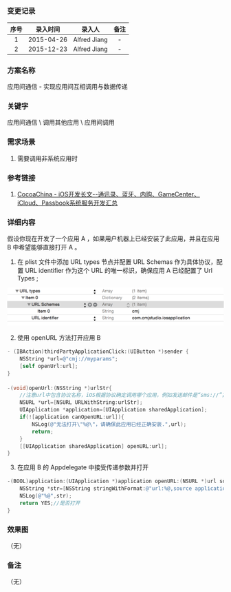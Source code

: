 ### 变更记录

| 序号 | 录入时间 | 录入人 | 备注 |
|:--------:|:--------:|:--------:|:--------:|
| 1 | 2015-04-26 | Alfred Jiang | - |
| 2 | 2015-12-23 | Alfred Jiang | - |

### 方案名称

应用间通信 - 实现应用间互相调用与数据传递

### 关键字

应用间通信 \ 调用其他应用 \ 应用间调用

### 需求场景

1. 需要调用非系统应用时

### 参考链接

1. [CocoaChina - iOS开发长文--通讯录、蓝牙、内购、GameCenter、iCloud、Passbook系统服务开发汇总](http://www.cocoachina.com/ios/20150129/11068.html)

### 详细内容

假设你现在开发了一个应用 A ，如果用户机器上已经安装了此应用，并且在应用 B 中希望能够直接打开 A 。

1. 在 plist 文件中添加 URL types 节点并配置 URL Schemas 作为具体协议，配置 URL identifier 作为这个 URL 的唯一标识，确保应用 A 已经配置了 Url Types ;

![Image_00107_00001](Images/Image_00107_00001.png)

2. 使用 openURL 方法打开应用 B
```objectivec
- (IBAction)thirdPartyApplicationClick:(UIButton *)sender {
    NSString *url=@"cmj://myparams";
    [self openUrl:url];
}

-(void)openUrl:(NSString *)urlStr{
    //注意url中包含协议名称，iOS根据协议确定调用哪个应用，例如发送邮件是“sms://”其中“//”可以省略写成“sms:”(其他协议也是如此)
    NSURL *url=[NSURL URLWithString:urlStr];
    UIApplication *application=[UIApplication sharedApplication];
    if(![application canOpenURL:url]){
        NSLog(@"无法打开\"%@\"，请确保此应用已经正确安装.",url);
        return;
    }
    [[UIApplication sharedApplication] openURL:url];
}
```

3. 在应用 B 的 Appdelegate 中接受传递参数并打开
```objectivec
-(BOOL)application:(UIApplication *)application openURL:(NSURL *)url sourceApplication:(NSString *)sourceApplication annotation:(id)annotation{
    NSString *str=[NSString stringWithFormat:@"url:%@,source application:%@,params:%@",url,sourceApplication,[url host]];
    NSLog(@"%@",str);
    return YES;//是否打开
}
```

### 效果图
（无）

### 备注
（无）